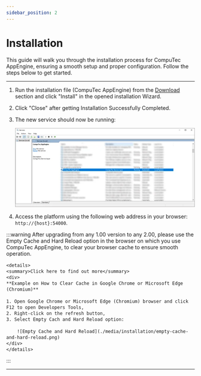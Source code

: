 ```yaml
---
sidebar_position: 2
---
```


# Installation

This guide will walk you through the installation process for CompuTec AppEngine, ensuring a smooth setup and proper configuration. Follow the steps below to get started.

---

1. Run the installation file (CompuTec AppEngine) from the [Download](https://learn.computec.one/docs/appengine/2.0/releases/appengine/download) section and click "Install" in the opened installation Wizard.
2. Click "Close" after getting Installation Successfully Completed.
3. The new service should now be running:

    ![Services](./media/installation/appengine-service.webp)
4. Access the platform using the following web address in your browser: `http://{host}:54000`.

:::warning
    After upgrading from any 1.00 version to any 2.00, please use the Empty Cache and Hard Reload option in the browser on which you use CompuTec AppEngine, to clear your browser cache to ensure smooth operation.

    <details>
    <summary>Click here to find out more</summary>
    <div>
    **Example on How to Clear Cache in Google Chrome or Microsoft Edge (Chromium)**

    1. Open Google Chrome or Microsoft Edge (Chromium) browser and click F12 to open Developers Tools,
    2. Right-click on the refresh button,
    3. Select Empty Cach and Hard Reload option:
    
        ![Empty Cache and Hard Reload](./media/installation/empty-cache-and-hard-reload.png)
    </div>
    </details>
:::

---
